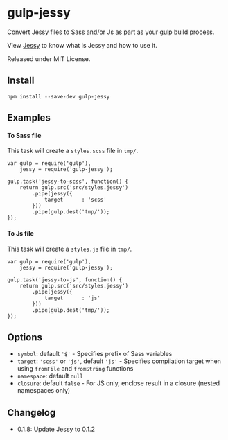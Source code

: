 gulp-jessy
==========

Convert Jessy files to Sass and/or Js as part as your gulp build process.

View [Jessy](https://github.com/Ulflander/jessy) to know what is Jessy and how to use it.

Released under MIT License.


## Install

```
npm install --save-dev gulp-jessy
```


## Examples

#### To Sass file

This task will create a `styles.scss` file in `tmp/`.

```
var gulp = require('gulp'),
    jessy = require('gulp-jessy');

gulp.task('jessy-to-scss', function() {
    return gulp.src('src/styles.jessy')
        .pipe(jessy({
            target      : 'scss'
        }))
        .pipe(gulp.dest('tmp/'));
});
```

#### To Js file

This task will create a `styles.js` file in `tmp/`.

```
var gulp = require('gulp'),
    jessy = require('gulp-jessy');

gulp.task('jessy-to-js', function() {
    return gulp.src('src/styles.jessy')
        .pipe(jessy({
            target      : 'js'
        }))
        .pipe(gulp.dest('tmp/'));
});
```

## Options

- `symbol`: default `'$'` - Specifies prefix of Sass variables
- `target`: `'scss'` or `'js'`, default `'js'` - Specifies compilation target when using `fromFile` and `fromString` functions
- `namespace`: default `null`
- `closure`: default `false` - For JS only, enclose result in a closure (nested namespaces only)

## Changelog

- 0.1.8: Update Jessy to 0.1.2
